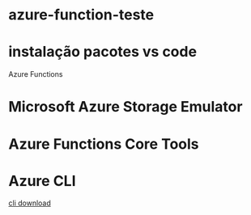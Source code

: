 # azure-function-teste

# instalação pacotes vs code
 Azure Functions

# Microsoft Azure Storage Emulator

# Azure Functions Core Tools
# Azure CLI
[cli download](https://docs.microsoft.com/pt-br/azure/azure-functions/functions-run-local?tabs=windows%2Ccsharp%2Cbash)



